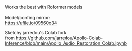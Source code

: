Works the best with Roformer models<br><br>
Model/confing mirror:<br>
https://ufile.io/09560o34

Sketchy jarredou's Colab fork<br> from https://github.com/jarredou/Apollo-Colab-Inference/blob/main/Apollo_Audio_Restoration_Colab.ipynb
